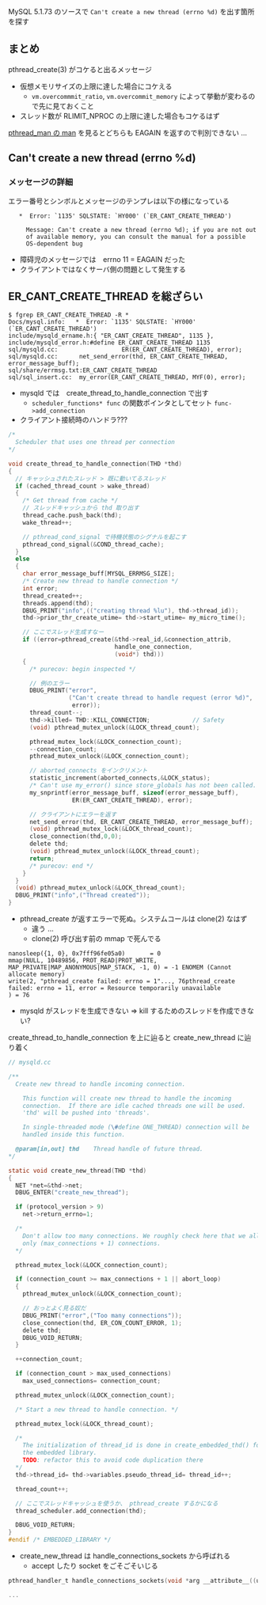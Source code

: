
MySQL 5.1.73 のソースで `Can't create a new thread (errno %d)` を出す箇所を探す

## まとめ

pthread_create(3) がコケると出るメッセージ

 * 仮想メモリサイズの上限に達した場合にコケえる
     * `vm.overcommmit_ratio`, `vm.overcommit_memory` によって挙動が変わるので先に見ておくこと
 * スレッド数が RLIMIT_NPROC の上限に達した場合もコケるはず

[pthread_man の man](http://linuxjm.sourceforge.jp/html/glibc-linuxthreads/man3/pthread_create.3.html) を見るとどちらも EAGAIN を返すので判別できない ...

## Can't create a new thread (errno %d)

### メッセージの詳細

エラー番号とシンボルとメッセージのテンプレは以下の様になっている

```
   *  Error: `1135' SQLSTATE: `HY000' (`ER_CANT_CREATE_THREAD')

     Message: Can't create a new thread (errno %d); if you are not out
     of available memory, you can consult the manual for a possible
     OS-dependent bug
```

 * 障碍児のメッセージでは　errno 11 = EAGAIN だった
 * クライアントではなくサーバ側の問題として発生する

## ER_CANT_CREATE_THREAD を総ざらい

 ```
$ fgrep ER_CANT_CREATE_THREAD -R *
Docs/mysql.info:   *  Error: `1135' SQLSTATE: `HY000' (`ER_CANT_CREATE_THREAD')
include/mysqld_ername.h:{ "ER_CANT_CREATE_THREAD", 1135 },
include/mysqld_error.h:#define ER_CANT_CREATE_THREAD 1135
sql/mysqld.cc:                  ER(ER_CANT_CREATE_THREAD), error);
sql/mysqld.cc:      net_send_error(thd, ER_CANT_CREATE_THREAD, error_message_buff);
sql/share/errmsg.txt:ER_CANT_CREATE_THREAD  
sql/sql_insert.cc:	my_error(ER_CANT_CREATE_THREAD, MYF(0), error);
```

 * mysqld では　create_thread_to_handle_connection で出す
   * `scheduler_functions* func` の関数ポインタとしてセット `func->add_connection`
 * クライアント接続時のハンドラ???

```c
/*
  Scheduler that uses one thread per connection
*/

void create_thread_to_handle_connection(THD *thd)
{
  // キャッシュされたスレッド > 既に動いてるスレッド
  if (cached_thread_count > wake_thread)
  {
    /* Get thread from cache */
    // スレッドキャッシュから thd 取り出す
    thread_cache.push_back(thd);
    wake_thread++;

    // pthread_cond_signal で待機状態のシグナルを起こす
    pthread_cond_signal(&COND_thread_cache);
  }
  else
  {
    char error_message_buff[MYSQL_ERRMSG_SIZE];
    /* Create new thread to handle connection */
    int error;
    thread_created++;
    threads.append(thd);
    DBUG_PRINT("info",(("creating thread %lu"), thd->thread_id));
    thd->prior_thr_create_utime= thd->start_utime= my_micro_time();

    // ここでスレッド生成すなー
    if ((error=pthread_create(&thd->real_id,&connection_attrib,
                              handle_one_connection,
                              (void*) thd)))
    {
      /* purecov: begin inspected */

      // 例のエラー
      DBUG_PRINT("error",
                 ("Can't create thread to handle request (error %d)",
                  error));
      thread_count--;
      thd->killed= THD::KILL_CONNECTION;			// Safety
      (void) pthread_mutex_unlock(&LOCK_thread_count);

      pthread_mutex_lock(&LOCK_connection_count);
      --connection_count;
      pthread_mutex_unlock(&LOCK_connection_count);

      // aborted_connects をインクリメント
      statistic_increment(aborted_connects,&LOCK_status);
      /* Can't use my_error() since store_globals has not been called. */
      my_snprintf(error_message_buff, sizeof(error_message_buff),
                  ER(ER_CANT_CREATE_THREAD), error);

      // クライアントにエラーを返す
      net_send_error(thd, ER_CANT_CREATE_THREAD, error_message_buff);
      (void) pthread_mutex_lock(&LOCK_thread_count);
      close_connection(thd,0,0);
      delete thd;
      (void) pthread_mutex_unlock(&LOCK_thread_count);
      return;
      /* purecov: end */
    }
  }
  (void) pthread_mutex_unlock(&LOCK_thread_count);
  DBUG_PRINT("info",("Thread created"));
}
```

 * pthread_create が返すエラーで死ぬ。システムコールは clone(2) なはず
   * 違う ...
   * clone(2) 呼び出す前の mmap で死んでる

```
nanosleep({1, 0}, 0x7fff96fe05a0)       = 0
mmap(NULL, 10489856, PROT_READ|PROT_WRITE, MAP_PRIVATE|MAP_ANONYMOUS|MAP_STACK, -1, 0) = -1 ENOMEM (Cannot allocate memory)
write(2, "pthread_create failed: errno = 1"..., 76pthread_create failed: errno = 11, error = Resource temporarily unavailable
) = 76
``` 
   
 * mysqld がスレッドを生成できない => kill するためのスレッドを作成できない?

create_thread_to_handle_connection を上に辿ると create_new_thread に辿り着く

```c
// mysqld.cc

/**
  Create new thread to handle incoming connection.

    This function will create new thread to handle the incoming
    connection.  If there are idle cached threads one will be used.
    'thd' will be pushed into 'threads'.

    In single-threaded mode (\#define ONE_THREAD) connection will be
    handled inside this function.

  @param[in,out] thd    Thread handle of future thread.
*/

static void create_new_thread(THD *thd)
{
  NET *net=&thd->net;
  DBUG_ENTER("create_new_thread");

  if (protocol_version > 9)
    net->return_errno=1;

  /*
    Don't allow too many connections. We roughly check here that we allow
    only (max_connections + 1) connections.
  */

  pthread_mutex_lock(&LOCK_connection_count);

  if (connection_count >= max_connections + 1 || abort_loop)
  {
    pthread_mutex_unlock(&LOCK_connection_count);

    // おっとよく見る奴だ 
    DBUG_PRINT("error",("Too many connections"));
    close_connection(thd, ER_CON_COUNT_ERROR, 1);
    delete thd;
    DBUG_VOID_RETURN;
  }

  ++connection_count;

  if (connection_count > max_used_connections)
    max_used_connections= connection_count;

  pthread_mutex_unlock(&LOCK_connection_count);

  /* Start a new thread to handle connection. */

  pthread_mutex_lock(&LOCK_thread_count);

  /*
    The initialization of thread_id is done in create_embedded_thd() for
    the embedded library.
    TODO: refactor this to avoid code duplication there
  */
  thd->thread_id= thd->variables.pseudo_thread_id= thread_id++;

  thread_count++;

  // ここでスレッドキャッシュを使うか、 pthread_create するかになる
  thread_scheduler.add_connection(thd);

  DBUG_VOID_RETURN;
}
#endif /* EMBEDDED_LIBRARY */
```

 * create_new_thread は handle_connections_sockets から呼ばれる
   * accept したり socket をごそごそいじる

```c
pthread_handler_t handle_connections_sockets(void *arg __attribute__((unused)))

...
```

